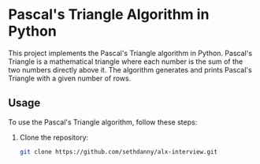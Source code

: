# Pascal's Triangle Algorithm in Python

This project implements the Pascal's Triangle algorithm in Python. Pascal's Triangle is a mathematical triangle where each number is the sum of the two numbers directly above it. The algorithm generates and prints Pascal's Triangle with a given number of rows.

## Usage

To use the Pascal's Triangle algorithm, follow these steps:

1. Clone the repository:

   ```bash
   git clone https://github.com/sethdanny/alx-interview.git


